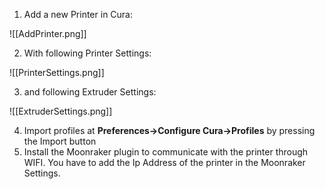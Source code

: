 1. Add a new Printer in Cura:

![[AddPrinter.png]]

2. With following Printer Settings:

![[PrinterSettings.png]]

3. and following Extruder Settings:

![[ExtruderSettings.png]]

4. Import profiles at **Preferences->Configure Cura->Profiles** by pressing the Import button
5. Install the Moonraker plugin to communicate with the printer through WIFI. You have to add the Ip Address of the printer in the Moonraker Settings.